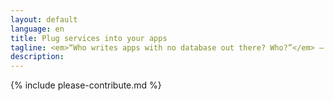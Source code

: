 ```yaml
---
layout: default
language: en
title: Plug services into your apps
tagline: <em>“Who writes apps with no database out there? Who?”</em> – B.&nbsp;Gandon
description:
---
```


{% include please-contribute.md %}
